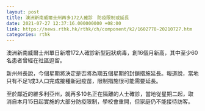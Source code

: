 ```yaml
---
layout: post
title: 澳洲新南威爾士州再多172人確診　防疫限制或延長
date: 2021-07-27 12:37:16.000000000 +08:00
link: https://news.rthk.hk/rthk/ch/component/k2/1602778-20210727.htm
categories: rthk
---
```


澳洲新南威爾士州單日新增172人確診新型冠狀病毒，創16個月新高，其中至少60名患者曾經在社區逗留。

新州州長說，今個星期將決定是否將為期五個星期的封鎖措施延長。報道說，當地只有不足1成3人口完成接種新冠疫苗，限制措施很可能需要延長。

至於鄰近的維多利亞州，就再多10名正在隔離的人士確診，當地從星期二起，取消自本月15日起實施的大部分防疫限制，學校會重開，但家庭仍不能接待訪客。
